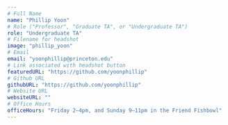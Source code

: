 ```yaml
---
# Full Name
name: "Phillip Yoon"
# Role ("Professor", "Graduate TA", or "Undergraduate TA")
role: "Undergraduate TA"
# Filename for headshot
image: "phillip_yoon"
# Email
email: "yoonphillip@princeton.edu"
# Link associated with headshot button
featuredURL: "https://github.com/yoonphillip"
# Github URL
githubURL: "https://github.com/yoonphillip"
# Website URL
websiteURL: ""
# Office Hours
officeHours: "Friday 2–4pm, and Sunday 9–11pm in the Friend Fishbowl"
---
```

